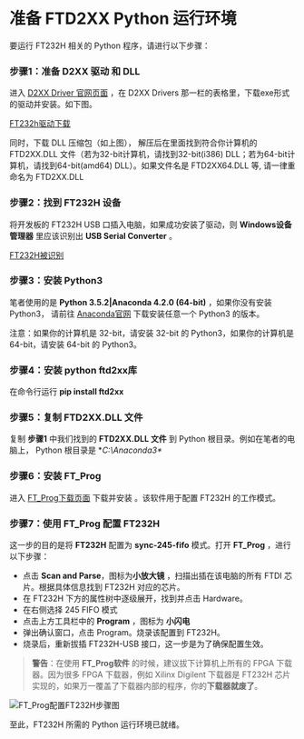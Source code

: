 准备 FTD2XX Python 运行环境
====================================

要运行 FT232H 相关的 Python 程序，请进行以下步骤： 

### 步骤1：准备 D2XX 驱动 和 DLL

进入 [D2XX Driver 官网页面](https://www.ftdichip.com/Drivers/D2XX.htm) ，在 D2XX Drivers 那一栏的表格里，下载exe形式的驱动并安装。如下图。

[FT232h驱动下载](https://github.com/WangXuan95/FTDI-245fifo-interface/blob/master/doc/ft232h_driver_download.png)

同时，下载 DLL 压缩包（如上图）， 解压后在里面找到符合你计算机的 FTD2XX.DLL 文件（若为32-bit计算机，请找到32-bit(i386) DLL；若为64-bit计算机，请找到64-bit(amd64) DLL）。如果文件名是 FTD2XX64.DLL 等, 请一律重命名为 FTD2XX.DLL

### 步骤2：找到 FT232H 设备

将开发板的 FT232H USB 口插入电脑，如果成功安装了驱动，则 **Windows设备管理器** 里应该识别出 **USB Serial Converter** 。

[FT232H被识别](https://github.com/WangXuan95/FTDI-245fifo-interface/blob/master/doc/ft232h_ready.png)

### 步骤3：安装 Python3

笔者使用的是 **Python 3.5.2|Anaconda 4.2.0 (64-bit)** ，如果你没有安装 Python3， 请前往 [Anaconda官网](https://www.anaconda.com/distribution/) 下载安装任意一个 Python3 的版本。

注意：如果你的计算机是 32-bit，请安装 32-bit 的 Python3，如果你的计算机是 64-bit，请安装 64-bit 的 Python3。

### 步骤4：安装 python ftd2xx库

在命令行运行 **pip install ftd2xx**

### 步骤5：复制 FTD2XX.DLL 文件

复制 **步骤1** 中我们找到的 **FTD2XX.DLL 文件** 到 Python 根目录。例如在笔者的电脑上， Python 根目录是 **C:\Anaconda3\**


### 步骤6：安装 FT_Prog

进入 [FT_Prog下载页面](https://www.ftdichip.com/Support/Utilities.htm#FT_PROG) 下载并安装 。该软件用于配置 FT232H 的工作模式。

### 步骤7：使用 FT_Prog 配置 FT232H

这一步的目的是将 **FT232H** 配置为 **sync-245-fifo** 模式。打开 **FT_Prog** ，进行以下步骤：

* 点击 **Scan and Parse**，图标为**小放大镜** ，扫描出插在该电脑的所有 FTDI 芯片。根据具体信息找到 FT232H 对应的芯片。
* 在 FT232H 下方的属性树中逐级展开，找到并点击 Hardware。
* 在右侧选择 245 FIFO 模式
* 点击上方工具栏中的 **Program** ，图标为 **小闪电** 
* 弹出确认窗口，点击 Program。烧录该配置到 FT232H。
* 烧录后，重新拔插 FT232H-USB 接口，这一步是为了确保配置生效。

> **警告**：在使用 **FT_Prog软件** 的时候，建议拔下计算机上所有的 FPGA 下载器。因为很多 FPGA 下载器，例如 Xilinx Digilent 下载器是 FT232H 芯片实现的，如果万一覆盖了下载器内部的程序，你的**下载器就废了**。

![FT_Prog配置FT232H步骤图](https://github.com/WangXuan95/FTDI-245fifo-interface/blob/master/doc/ft232hconfig.png)


至此，FT232H 所需的 Python 运行环境已就绪。
